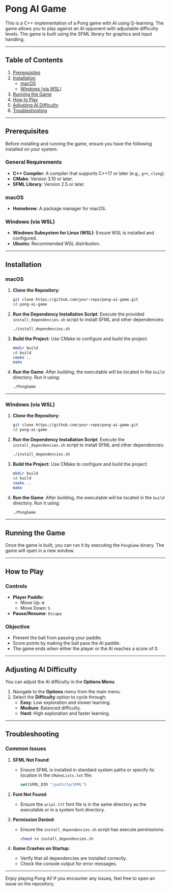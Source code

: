 # Pong AI Game

This is a C++ implementation of a Pong game with AI using Q-learning. The game allows you to play against an AI opponent with adjustable difficulty levels. The game is built using the SFML library for graphics and input handling.

---

## Table of Contents
1. [Prerequisites](#prerequisites)
2. [Installation](#installation)
   - [macOS](#macos)
   - [Windows (via WSL)](#windows-via-wsl)
3. [Running the Game](#running-the-game)
4. [How to Play](#how-to-play)
5. [Adjusting AI Difficulty](#adjusting-ai-difficulty)
6. [Troubleshooting](#troubleshooting)

---

## Prerequisites

Before installing and running the game, ensure you have the following installed on your system:

### General Requirements
- **C++ Compiler**: A compiler that supports C++17 or later (e.g., `g++`, `clang`).
- **CMake**: Version 3.10 or later.
- **SFML Library**: Version 2.5 or later.

### macOS
- **Homebrew**: A package manager for macOS.

### Windows (via WSL)
- **Windows Subsystem for Linux (WSL)**: Ensure WSL is installed and configured.
- **Ubuntu**: Recommended WSL distribution.

---

## Installation

### macOS

1. **Clone the Repository**:
   ```bash
   git clone https://github.com/your-repo/pong-ai-game.git
   cd pong-ai-game
   ```

2. **Run the Dependency Installation Script**:
   Execute the provided `install_dependencies.sh` script to install SFML and other dependencies:
   ```bash
   ./install_dependencies.sh
   ```

3. **Build the Project**:
   Use CMake to configure and build the project:
   ```bash
   mkdir build
   cd build
   cmake ..
   make
   ```

4. **Run the Game**:
   After building, the executable will be located in the `build` directory. Run it using:
   ```bash
   ./PongGame
   ```

---

### Windows (via WSL)

1. **Clone the Repository**:
   ```bash
   git clone https://github.com/your-repo/pong-ai-game.git
   cd pong-ai-game
   ```

2. **Run the Dependency Installation Script**:
   Execute the `install_dependencies.sh` script to install SFML and other dependencies:
   ```bash
   ./install_dependencies.sh
   ```

3. **Build the Project**:
   Use CMake to configure and build the project:
   ```bash
   mkdir build
   cd build
   cmake ..
   make
   ```

4. **Run the Game**:
   After building, the executable will be located in the `build` directory. Run it using:
   ```bash
   ./PongGame
   ```

---

## Running the Game

Once the game is built, you can run it by executing the `PongGame` binary. The game will open in a new window.

---

## How to Play

### Controls
- **Player Paddle**:
  - Move Up: `W`
  - Move Down: `S`
- **Pause/Resume**: `Escape`

### Objective
- Prevent the ball from passing your paddle.
- Score points by making the ball pass the AI paddle.
- The game ends when either the player or the AI reaches a score of 0.

---

## Adjusting AI Difficulty

You can adjust the AI difficulty in the **Options Menu**:
1. Navigate to the **Options** menu from the main menu.
2. Select the **Difficulty** option to cycle through:
   - **Easy**: Low exploration and slower learning.
   - **Medium**: Balanced difficulty.
   - **Hard**: High exploration and faster learning.

---

## Troubleshooting

### Common Issues
1. **SFML Not Found**:
   - Ensure SFML is installed in standard system paths or specify its location in the `CMakeLists.txt` file:
     ```cmake
     set(SFML_DIR "/path/to/SFML")
     ```

2. **Font Not Found**:
   - Ensure the `arial.ttf` font file is in the same directory as the executable or in a system font directory.

3. **Permission Denied**:
   - Ensure the `install_dependencies.sh` script has execute permissions:
     ```bash
     chmod +x install_dependencies.sh
     ```

4. **Game Crashes on Startup**:
   - Verify that all dependencies are installed correctly.
   - Check the console output for error messages.

---

Enjoy playing Pong AI! If you encounter any issues, feel free to open an issue on the repository.
